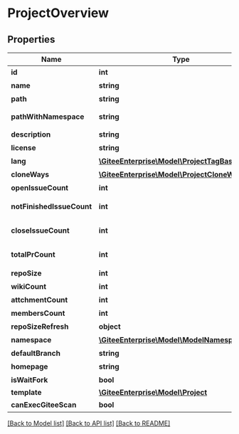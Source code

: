 # ProjectOverview

## Properties
Name | Type | Description | Notes
------------ | ------------- | ------------- | -------------
**id** | **int** | 仓库id | [optional] 
**name** | **string** | 仓库名称 | [optional] 
**path** | **string** | 仓库个性域名 | [optional] 
**pathWithNamespace** | **string** | 仓库namespace_path/path | [optional] 
**description** | **string** | 仓库描述 | [optional] 
**license** | **string** | 仓库许可证 | [optional] 
**lang** | [**\GiteeEnterprise\Model\ProjectTagBase**](ProjectTagBase.md) | 仓库语言 | [optional] 
**cloneWays** | [**\GiteeEnterprise\Model\ProjectCloneWaysBase**](ProjectCloneWaysBase.md) | 仓库克隆方式 | [optional] 
**openIssueCount** | **int** | 仓库内开启的issue数量 | [optional] 
**notFinishedIssueCount** | **int** | 仓库内未完成的issue数量 | [optional] 
**closeIssueCount** | **int** | 仓库内已完成的issue数量 | [optional] 
**totalPrCount** | **int** | 仓库内pull request数量 | [optional] 
**repoSize** | **int** | 仓库大小 | [optional] 
**wikiCount** | **int** | 仓库wiki数量 | [optional] 
**attchmentCount** | **int** | 仓库附件数量 | [optional] 
**membersCount** | **int** | 仓库成员数量 | [optional] 
**repoSizeRefresh** | **object** | 刷新仓库 | [optional] 
**namespace** | [**\GiteeEnterprise\Model\ModelNamespace**](ModelNamespace.md) | 仓库挂载的空间 | [optional] 
**defaultBranch** | **string** | 仓库默认分支 | [optional] 
**homepage** | **string** | 仓库主页地址 | [optional] 
**isWaitFork** | **bool** | 仓库后台处理中 | [optional] 
**template** | [**\GiteeEnterprise\Model\Project**](Project.md) |  | [optional] 
**canExecGiteeScan** | **bool** | 是否可以执行scan扫描 | [optional] 

[[Back to Model list]](../../README.md#documentation-for-models) [[Back to API list]](../../README.md#documentation-for-api-endpoints) [[Back to README]](../../README.md)


